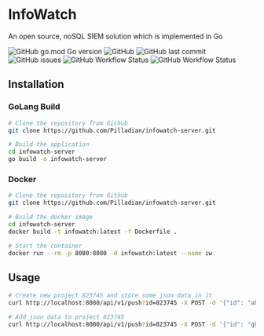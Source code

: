 # InfoWatch
An open source, noSQL SIEM solution which is implemented in Go

![GitHub go.mod Go version](https://img.shields.io/github/go-mod/go-version/Pilladian/infowatch-server)
![GitHub](https://img.shields.io/github/license/Pilladian/infowatch-server)
![GitHub last commit](https://img.shields.io/github/last-commit/Pilladian/infowatch-server)
![GitHub issues](https://img.shields.io/github/issues/Pilladian/infowatch-server)
![GitHub Workflow Status](https://img.shields.io/github/workflow/status/Pilladian/infowatch-server/Docker%20Image%20CI?label=Docker%20Build)
![GitHub Workflow Status](https://img.shields.io/github/workflow/status/Pilladian/infowatch-server/Go?label=Go%20Build)

## Installation
### GoLang Build
```bash
# Clone the repository from Github
git clone https://github.com/Pilladian/infowatch-server.git

# Build the application
cd infowatch-server
go build -o infowatch-server
```

### Docker
```bash
# Clone the repository from Github
git clone https://github.com/Pilladian/infowatch-server.git

# Build the docker image
cd infowatch-server
docker build -t infowatch:latest -f Dockerfile .

# Start the container
docker run --rm -p 8080:8080 -d infowatch:latest --name iw
```

## Usage
```bash
# Create new project 823745 and store some json data in it
curl http://localhost:8080/api/v1/push?id=823745 -X POST -d '{"id": "abcdef", "text": "hello, its me"}'

# Add json data to project 823745
curl http://localhost:8080/api/v1/push?id=823745 -X POST -d '{"id": "ghijkl", "text": "hello, its me again"}'
```